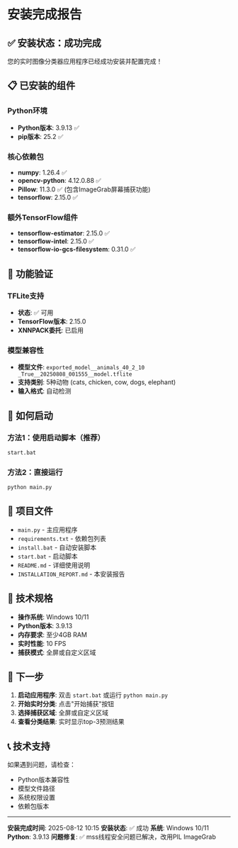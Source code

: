 # 安装完成报告

## ✅ 安装状态：成功完成

您的实时图像分类器应用程序已经成功安装并配置完成！

## 📋 已安装的组件

### Python环境
- **Python版本**: 3.9.13 ✅
- **pip版本**: 25.2 ✅

### 核心依赖包
- **numpy**: 1.26.4 ✅
- **opencv-python**: 4.12.0.88 ✅
- **Pillow**: 11.3.0 ✅ (包含ImageGrab屏幕捕获功能)
- **tensorflow**: 2.15.0 ✅

### 额外TensorFlow组件
- **tensorflow-estimator**: 2.15.0 ✅
- **tensorflow-intel**: 2.15.0 ✅
- **tensorflow-io-gcs-filesystem**: 0.31.0 ✅

## 🎯 功能验证

### TFLite支持
- **状态**: ✅ 可用
- **TensorFlow版本**: 2.15.0
- **XNNPACK委托**: 已启用

### 模型兼容性
- **模型文件**: `exported_model__animals_40_2_10 _True__20250808_001555__model.tflite`
- **支持类别**: 5种动物 (cats, chicken, cow, dogs, elephant)
- **输入格式**: 自动检测

## 🚀 如何启动

### 方法1：使用启动脚本（推荐）
```bash
start.bat
```

### 方法2：直接运行
```bash
python main.py
```

## 📁 项目文件

- `main.py` - 主应用程序
- `requirements.txt` - 依赖包列表
- `install.bat` - 自动安装脚本
- `start.bat` - 启动脚本
- `README.md` - 详细使用说明
- `INSTALLATION_REPORT.md` - 本安装报告

## 🔧 技术规格

- **操作系统**: Windows 10/11
- **Python版本**: 3.9.13
- **内存要求**: 至少4GB RAM
- **实时性能**: 10 FPS
- **捕获模式**: 全屏或自定义区域

## 🎉 下一步

1. **启动应用程序**: 双击 `start.bat` 或运行 `python main.py`
2. **开始实时分类**: 点击"开始捕获"按钮
3. **选择捕获区域**: 全屏或自定义区域
4. **查看分类结果**: 实时显示top-3预测结果

## 📞 技术支持

如果遇到问题，请检查：
- Python版本兼容性
- 模型文件路径
- 系统权限设置
- 依赖包版本

---

**安装完成时间**: 2025-08-12 10:15
**安装状态**: ✅ 成功
**系统**: Windows 10/11
**Python**: 3.9.13
**问题修复**: ✅ mss线程安全问题已解决，改用PIL ImageGrab
